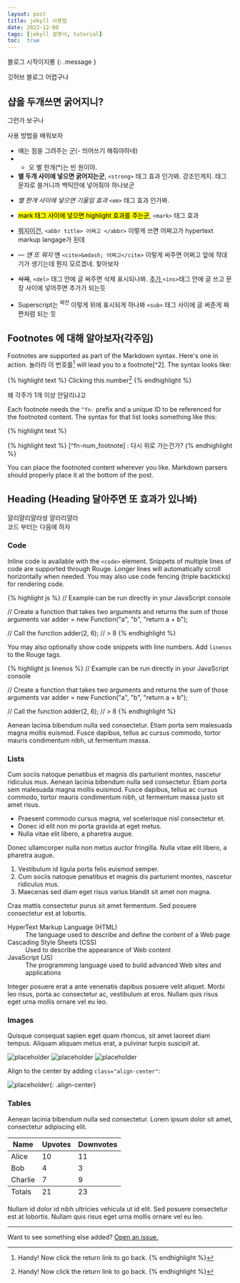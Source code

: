 ```yaml
---
layout: post
title: jekyll 사용법
date: 2022-12-08
tags: [jekyll 설명서, tutorial]
toc:  true
---
```

<!-- Welcome to **Not Pure Poole**! This is an example post to show the layout. -->
블로그 시작이지롱
{: .message }

<!-- 2020-09-29 23:18 +0800 -->
<!-- First, do you notice the TOC on the right side? Try to scroll down to read this post, you'll find that the TOC is always sticky in the viewport.

Cum sociis natoque penatibus et magnis <a href="#">dis parturient montes</a>, nascetur ridiculus mus. *Aenean eu leo quam.* Pellentesque ornare sem lacinia quam venenatis vestibulum. Sed posuere consectetur est at lobortis. Cras mattis consectetur purus sit amet fermentum.

> Curabitur blandit tempus porttitor. Nullam quis risus eget urna mollis ornare vel eu leo. Nullam id dolor id nibh ultricies vehicula ut id elit.

Etiam porta **sem malesuada magna** mollis euismod. Cras mattis consectetur purus sit amet fermentum. Aenean lacinia bibendum nulla sed consectetur. -->

깃허브 블로그 어렵구나 

<!-- ## Inline HTML elements -->
## 샵을 두개쓰면 굵어지니?
그런가 보구나

<!-- HTML defines a long list of available inline tags, a complete list of which can be found on the [Mozilla Developer Network](https://developer.mozilla.org/en-US/docs/Web/HTML/Element). -->

사용 방법을 배워보자

- 얘는 점을 그려주는 군(- 띄어쓰기 해줘야하네)
- * 오 별 한개(*)는 빈 원이야. 
- **별 두개 사이에 넣으면 굵어지는군**, `<strong>` 태그 효과 인가봐. 강조인게지. 태그 문자로 쓸거니까 백틱안에 넣어줘야 하나보군
<!-- - **To bold text**, use `<strong>`. -->
- *별 한개 사이에 넣으면 기울임 효과* `<em>` 태그 효과 인가봐.
<!-- - *To italicize text*, use `<em>`. -->
- <mark>mark 태그 사이에 넣으면 highlight 효과를 주는군</mark>, `<mark>` 태그 효과

<!-- - <mark>To highlight</mark>, use `<mark>`. -->
- <abbr title = "HyperText Markup Langage">뭐지이건</abbr>, `<abbr title> 어쩌고 </abbr>` 이렇게 쓰면 어쩌고가 hypertext markup langage가 된데

<!-- - Abbreviations, like <abbr title="HyperText Markup Langage">HTML</abbr> should use `<abbr>`, with an optional `title` attribute for the full phrase. -->

- <cite>&mdash; 얜 또 뭐지</cite> 얜 `<cite>&mdash; 어쩌고</cite>` 이렇게 써주면 어쩌고 앞에 작대기가 생기는데 뭔지 모르겠네. 찾아보자

<!-- - Citations, like <cite>&mdash; Mark Otto</cite>, should use `<cite>`. -->
- <del>삭제</del>, `<del>` 태그 안에 글 써주면 삭제 표시되나봐. <ins> 추가 </ins> `<ins>`태그 안에 글 쓰고 문장 사이에 넣어주면 추가가 되는듯
<!-- - <del>Deleted</del> text should use `<del>` and <ins>inserted</ins> text should use `<ins>`. -->
- Superscript는 <sup> 짜잔 </sup> 이렇게 위에 표시되게 하나봐 `<sub>` 태그 사이에 글 써준게 짜짠처럼 되는 듯
<!-- - Superscript <sup>text</sup> uses `<sup>` and subscript <sub>text</sub> uses `<sub>`. -->

<!-- Most of these elements are styled by browsers with few modifications on our part. -->

## Footnotes 에 대해 알아보자(각주임)

Footnotes are supported as part of the Markdown syntax. Here's one in action. 눌러라 이 번호를[^fn-sample_footnote] will lead you to a footnote[^2]. The syntax looks like: 


{% highlight text %}
Clicking this number[^fn-sample_footnote]
{% endhighlight %}

왜 각주가 1개 이상 안달리냐고

<!-- <sup>[2](#footnote_2)</sup> -->

<!-- {% highlight text %}
뭔지 모르겠네[^fn-ex_footnote]
{% endhighlight %} -->


Each footnote needs the `^fn-` prefix and a unique ID to be referenced for the footnoted content. The syntax for that list looks something like this:

{% highlight text %}
[^fn-sample_footnote]: Handy! Now click the return link to go back.
{% endhighlight %}

{% highlight text %}
[^fn-num_footnote] : 다시 위로 가는건가?
{% endhighlight %}

You can place the footnoted content wherever you like. Markdown parsers should properly place it at the bottom of the post.

## Heading (Heading 달아주면 또 효과가 있나봐)

<!-- Vivamus sagittis lacus vel augue rutrum faucibus dolor auctor. Duis mollis, est non commodo luctus, nisi erat porttitor ligula, eget lacinia odio sem nec elit. Morbi leo risus, porta ac consectetur ac, vestibulum at eros. -->
얄리얄리얄라셩 얄라리얄라   
코드 부터는 다음에 하자 

### Code

Inline code is available with the `<code>` element. Snippets of multiple lines of code are supported through Rouge. Longer lines will automatically scroll horizontally when needed. You may also use code fencing (triple backticks) for rendering code.

{% highlight js %}
// Example can be run directly in your JavaScript console

// Create a function that takes two arguments and returns the sum of those arguments
var adder = new Function("a", "b", "return a + b");

// Call the function
adder(2, 6);
// > 8
{% endhighlight %}

You may also optionally show code snippets with line numbers. Add `linenos` to the Rouge tags.

{% highlight js linenos %}
// Example can be run directly in your JavaScript console

// Create a function that takes two arguments and returns the sum of those arguments
var adder = new Function("a", "b", "return a + b");

// Call the function
adder(2, 6);
// > 8
{% endhighlight %}

Aenean lacinia bibendum nulla sed consectetur. Etiam porta sem malesuada magna mollis euismod. Fusce dapibus, tellus ac cursus commodo, tortor mauris condimentum nibh, ut fermentum massa.

### Lists

Cum sociis natoque penatibus et magnis dis parturient montes, nascetur ridiculus mus. Aenean lacinia bibendum nulla sed consectetur. Etiam porta sem malesuada magna mollis euismod. Fusce dapibus, tellus ac cursus commodo, tortor mauris condimentum nibh, ut fermentum massa justo sit amet risus.

- Praesent commodo cursus magna, vel scelerisque nisl consectetur et.
- Donec id elit non mi porta gravida at eget metus.
- Nulla vitae elit libero, a pharetra augue.

Donec ullamcorper nulla non metus auctor fringilla. Nulla vitae elit libero, a pharetra augue.

1. Vestibulum id ligula porta felis euismod semper.
2. Cum sociis natoque penatibus et magnis dis parturient montes, nascetur ridiculus mus.
3. Maecenas sed diam eget risus varius blandit sit amet non magna.

Cras mattis consectetur purus sit amet fermentum. Sed posuere consectetur est at lobortis.

<dl>
  <dt>HyperText Markup Language (HTML)</dt>
  <dd>The language used to describe and define the content of a Web page</dd>

  <dt>Cascading Style Sheets (CSS)</dt>
  <dd>Used to describe the appearance of Web content</dd>

  <dt>JavaScript (JS)</dt>
  <dd>The programming language used to build advanced Web sites and applications</dd>
</dl>

Integer posuere erat a ante venenatis dapibus posuere velit aliquet. Morbi leo risus, porta ac consectetur ac, vestibulum at eros. Nullam quis risus eget urna mollis ornare vel eu leo.

### Images

Quisque consequat sapien eget quam rhoncus, sit amet laoreet diam tempus. Aliquam aliquam metus erat, a pulvinar turpis suscipit at.

![placeholder](http://placehold.it/800x400 "Large example image")
![placeholder](http://placehold.it/400x200 "Medium example image")
![placeholder](http://placehold.it/200x200 "Small example image")

Align to the center by adding `class="align-center"`:

![placeholder](http://placehold.it/400x200 "Medium example image"){: .align-center}

### Tables

Aenean lacinia bibendum nulla sed consectetur. Lorem ipsum dolor sit amet, consectetur adipiscing elit.

<table>
  <thead>
    <tr>
      <th>Name</th>
      <th>Upvotes</th>
      <th>Downvotes</th>
    </tr>
  </thead>
  <tfoot>
    <tr>
      <td>Totals</td>
      <td>21</td>
      <td>23</td>
    </tr>
  </tfoot>
  <tbody>
    <tr>
      <td>Alice</td>
      <td>10</td>
      <td>11</td>
    </tr>
    <tr>
      <td>Bob</td>
      <td>4</td>
      <td>3</td>
    </tr>
    <tr>
      <td>Charlie</td>
      <td>7</td>
      <td>9</td>
    </tr>
  </tbody>
</table>

Nullam id dolor id nibh ultricies vehicula ut id elit. Sed posuere consectetur est at lobortis. Nullam quis risus eget urna mollis ornare vel eu leo.

-----

Want to see something else added? <a href="https://github.com/vszhub/not-pure-poole/issues/new">Open an issue.</a>

[^fn-sample_footnote]: Handy! Now click the return link to go back.
<!-- [^fn-ex_footnote] : 다시 위로 가는건가? -->
<!-- <a name = "footnoet_2">2</a>: 두 번째 주석 -->
[^1]: 첫번째 주석
<!-- [^2] : 두번 째 주석 -->